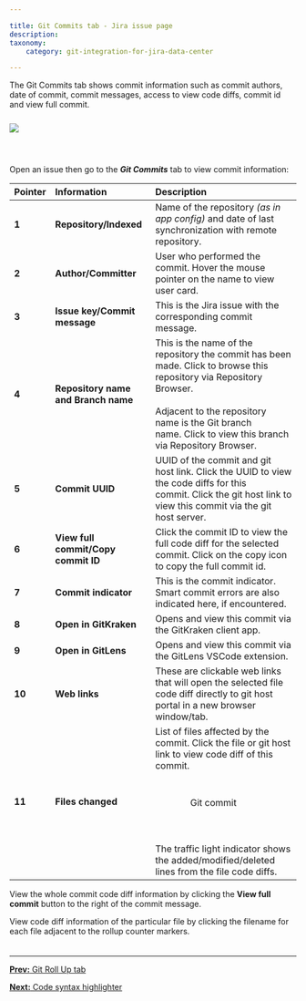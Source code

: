 ```yaml
---

title: Git Commits tab - Jira issue page
description:
taxonomy:
    category: git-integration-for-jira-data-center

---
```


The Git Commits tab shows commit information such as commit authors, date of commit, commit messages, access to view code diffs, commit id and view full commit.

<img src='/wp-content/uploads/gij-gitserver-git-commits-tab-enum-419.png' style='display:block;margin:25px auto;max-width:100%' />

&nbsp;

Open an issue then go to the _**Git Commits**_ tab to view commit information:

| Pointer | Information | Description |
| :--- | :--- | :--- |
| **1** | **Repository/Indexed** | Name of the repository _(as in app config)_ and date of last synchronization with remote repository. |
| **2** | **Author/Committer** | User who performed the commit. Hover the mouse pointer on the name to view user card. |
| **3** | **Issue key/Commit message** | This is the Jira issue with the corresponding commit message. |
| **4** | **Repository name and Branch name** | This is the name of the repository the commit has been made. Click to browse this repository via Repository Browser.<br><br>Adjacent to the repository name is the Git branch name. Click to view this branch via Repository Browser. |
| **5** | **Commit UUID** | UUID of the commit and git host link. Click the UUID to view the code diffs for this commit. Click the git host link to view this commit via the git host server. |
| **6** |**View full commit/Copy commit ID** | Click the commit ID to view the full code diff for the selected commit. Click on the copy icon to copy the full commit id. |
| **7** | **Commit indicator** | This is the commit indicator. Smart commit errors are also indicated here, if encountered. |
| **8** | **Open in GitKraken** | Opens and view this commit via the GitKraken client app. |
| **9** | **Open in GitLens** | Opens and view this commit via the GitLens VSCode extension. |
| **10** | **Web links** | These are clickable web links that will open the selected file code diff directly to git host portal in a new browser window/tab. |
| **11** | **Files changed** | List of files affected by the commit. Click the file or git host link to view code diff of this commit.<br><br><img src='/wp-content/uploads/gij-traffic-light-example.png' alt='Git commit traffic light example' width=117 height=16 style='display:block;margin:25px auto;max-width:100%' /><br><br>The traffic light indicator shows the added/modified/deleted lines from the file code diffs. |

<div class="bbb-callout bbb--tip">
    <div class="irow">
    <div class="ilogobox">
        <span class="logoimg"></span>
    </div>
    <div class="imsgbox">
        View the whole commit code diff information by clicking the <b>View full commit</b> button to the right of the commit message.
        <p style='margin-bottom: -10px'>View code diff information of the particular file by clicking the filename for each file adjacent to the rollup counter markers.
        </p>
    </div>
    </div>
</div>

&nbsp;
* * *

[**Prev:** Git Roll Up tab](/git-integration-for-jira-data-center/git-roll-up-tab-docs-gij-self-managed)

[**Next:** Code syntax highlighter](/git-integration-for-jira-data-center/code-syntax-highlighter-gij-self-managed)


